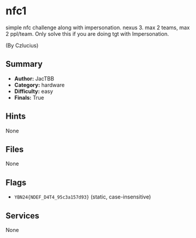 # nfc1
simple nfc challenge along with impersonation. nexus 3. max 2 teams, max 2 ppl/team.
Only solve this if you are doing tgt with Impersonation.

(By Czlucius)


## Summary
- **Author:** JacTBB
- **Category:** hardware
- **Difficulty:** easy
- **Finals:** True

## Hints
None

## Files
None

## Flags
- `YBN24{NDEF_D4T4_95c3a157d93}` (static, case-insensitive)

## Services
None
